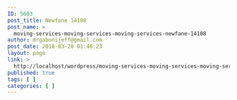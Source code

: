 ```yaml
---
ID: 5603
post_title: Newfane 14108
post_name: >
  moving-services-moving-services-moving-services-newfane-14108
author: mrgabonijeff@gmail.com
post_date: 2018-03-28 01:46:23
layout: page
link: >
  http://localhost/wordpress/moving-services-moving-services-moving-services-newfane-14108/
published: true
tags: [ ]
categories: [ ]
---
```

